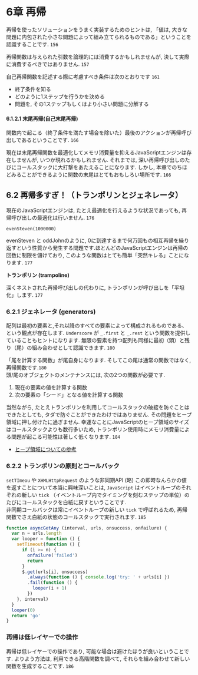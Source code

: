 # 6章 再帰 


再帰を使ったソリューションをうまく実装するためのヒントは, 「値は, 大きな問題に内包された小さな問題によって組み立てられるものである」ということを認識することです. `156`  

再帰関数は与えられた引数を論理的には消費するかもしれませんが, 決して実際に消費するべきではありません. `157`  

自己再帰関数を記述する際に考慮すべき条件は次のとおりです `161`  
- 終了条件を知る
- どのように1ステップを行うかを決める
- 問題を, その1ステップもしくはより小さい問題に分解する


#### 6.1.2.1 末尾再帰(自己末尾再帰)

関数内で起こる（終了条件を満たす場合を除いた）最後のアクションが再帰呼び出しであるということです.  `166`

現在は末尾再帰関数を最適化してメモリ消費量を抑えるJavaScriptエンジンは存在しませんが, いつか現れるかもしれません. 
それまでは, 深い再帰呼び出しのたびにコールスタックに大打撃をあたえることになります. 
しかし, 本章でのちほどみることができるように関数の末尾はとてもおもしろい場所です. `166`


## 6.2 再帰多すぎ！（トランポリンとジェネレータ）

現在のJavaScriptエンジンは, たとえ最適化を行えるような状況であっても, 再帰呼び出しの最適化は行いません. `176`

`evenSteven(1000000)`  

evenSteven と oddJohnのように, 0に到達するまで何万回もの相互再帰を繰り返すという性質から発生する問題です.ほとんどのJavaScriptエンジンは再帰の回数に制限を儲けており, このような関数はとても簡単「突然キレる」ことになります. `177`  


__トランポリン (trampoline)__ 

深くネストされた再帰呼び出しの代わりに, トランポリンが呼び出しを「平坦化」します. `177`


### 6.2.1 ジェネレータ (generators)

配列は最初の要素と,それ以降のすべての要素によって構成されるものである、という観点が存在します. `Underscore` が `_.first` と `_.rest` という関数を提供していることもヒントになります. 無限の要素を持つ配列も同様に最初（頭）と残り（尾）の組み合わせとして認識できます. `180`  

「尾を計算する関数」が尾自身になります. そしてこの尾は通常の関数ではなく, 再帰関数です.`180`  
頭/尾のオブジェクトのメンテナンスには, 次の2つの関数が必要です.  

1. 現在の要素の値を計算する関数
2. 次の要素の「シード」となる値を計算する関数


当然ながら, たとえトランポリンを利用してコールスタックの破綻を防ぐことはできたとしても, タダで防ぐことができたわけではありません. その問題をヒープ領域に押し付けたに過ぎません. 幸運なことにJavaScriptのヒープ領域のサイズはコールスタックよりも数行多いため, トランポリン使用時にメモリ消費量による問題が起こる可能性は著しく低くなります. `184`

- [ヒープ領域についての参考](https://www.ibm.com/developerworks/jp/web/library/wa-jsmemory/)


### 6.2.2 トランポリンの原則とコールバック

`setTImeou` や `XHMLHttpRequest` のような非同期API (略)
この即時なんらかの値を返すことについて本当に興味深いことは,  `JavaScript` はイベントループのそれぞれの新しい `tick` （イベントループ内でタイミングを刻むステップの単位）のたびにコールスタックを白紙に戻すということです.   
非同期コールバックは常にイベントループの新しい `tick` で呼ばれるため, 再帰関数でさえ白紙の状態のコールスタックで実行されます. `185`

```js
function asyncGetAny (interval, urls, onsuccess, onfailure) {
  var n = urls.length
  var looper = function () {
    setTimeout(function () {
      if (i >= n) {
        onfailure('failed')
        return 
      }
      $.get(urls[i], onsuccess)
        .always(function () { console.log('try: ' + urls[i] })
        .fail(function () {
          looper(i + 1)
        })
    }, interval)
  }
  looper(0)
  return 'go'
}
```

### 再帰は低レイヤーでの操作

再帰は低レイヤーでの操作であり, 可能な場合は避けたほうが良いということです. よりよう方法は, 利用できる高階関数を調べて, それらを組み合わせて新しい関数を生成することです. `186`
